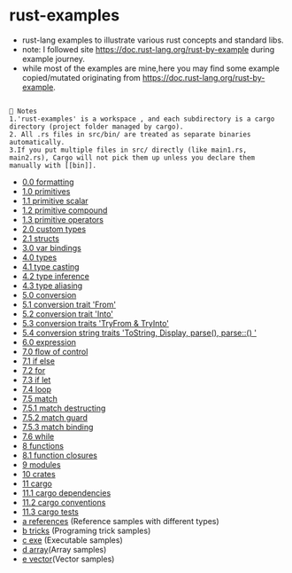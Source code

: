 # rust-examples

- rust-lang examples to illustrate various rust concepts and standard libs.
- note: I followed site https://doc.rust-lang.org/rust-by-example during example journey.
- while most of the examples are mine,here you may find some example copied/mutated originating from https://doc.rust-lang.org/rust-by-example.

```

🧠 Notes
1.'rust-examples' is a workspace , and each subdirectory is a cargo directory (project folder managed by cargo).
2. All .rs files in src/bin/ are treated as separate binaries automatically.
3.If you put multiple files in src/ directly (like main1.rs, main2.rs), Cargo will not pick them up unless you declare them manually with [[bin]].
```

- [0.0 formatting](/fmt)
- [1.0 primitives](/primitives)
- [1.1 primitive scalar](/primitives/scalar)
- [1.2 primitive compound](/primitives/compound)
- [1.3 primitive operators](/primitives/ops)
- [2.0 custom types](/custom_types)
- [2.1 structs](/structs)
- [3.0 var bindings](/var_bindings)
- [4.0 types](/types)
- [4.1 type casting](/types/casting)
- [4.2 type inference](/types/inference)
- [4.3 type aliasing](/types/aliasing)
- [5.0 conversion](/conversion)
- [5.1 conversion trait 'From'](/conversion/from)
- [5.2 conversion trait 'Into'](/conversion/into)
- [5.3 conversion traits 'TryFrom & TryInto'](/conversion/try_trait)
- [5.4 conversion string traits 'ToString, Display, parse(), parse::<Type>() '](/conversion/try_trait)
- [6.0 expression](/expression)
- [7.0 flow of control](/flow)
- [7.1 if else](/flow/if_else)
- [7.2 for ](/flow/for_loop)
- [7.3 if let ](/flow/if_let)
- [7.4 loop ](/flow/loop_loop)
- [7.5 match ](/flow/match)
- [7.5.1 match destructing ](/flow/match/destructing)
- [7.5.2 match guard ](/flow/match/guard)
- [7.5.3 match binding ](/flow/match/binding)
- [7.6 while ](/flow/while_loop)
- [8 functions](/functions)
- [8.1 function closures](/functions/closure)
- [9 modules](/modules)
- [10 crates](/crates)
- [11 cargo](/cargos)
- [11.1 cargo dependencies](/cargos/dependencies_project)
- [11.2 cargo conventions](/cargos/conventions_project)
- [11.3 cargo tests](/cargos/tests_project)
- [a references](/references) (Reference samples with different types)
- [b tricks](/tricks) (Programing trick samples)
- [c exe](/exe) (Executable samples)
- [d array](/array)(Array samples)
- [e vector](/vector)(Vector samples)

